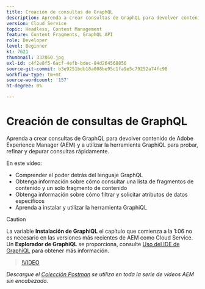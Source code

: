 ```yaml
---
title: Creación de consultas de GraphQL
description: Aprenda a crear consultas de GraphQL para devolver contenido de Adobe Experience Manager (AEM) y a utilizar la herramienta GraphiQL para probar, refinar y depurar consultas rápidamente.
version: Cloud Service
topic: Headless, Content Management
feature: Content Fragments, GraphQL API
role: Developer
level: Beginner
kt: 7621
thumbnail: 332860.jpg
exl-id: c4f2e8f5-6acf-4efb-bdec-84d264568856
source-git-commit: b3e9251bdb18a008be95c1fa9e5c79252a74fc98
workflow-type: tm+mt
source-wordcount: '157'
ht-degree: 0%

---
```


# Creación de consultas de GraphQL

Aprenda a crear consultas de GraphQL para devolver contenido de Adobe Experience Manager (AEM) y a utilizar la herramienta GraphiQL para probar, refinar y depurar consultas rápidamente.

En este vídeo:

+ Comprender el poder detrás del lenguaje GraphQL
+ Obtenga información sobre cómo consultar una lista de fragmentos de contenido y un solo fragmento de contenido
+ Obtenga información sobre cómo filtrar y solicitar atributos de datos específicos
+ Aprenda a instalar y utilizar la herramienta GraphiQL

>[!CAUTION]
>
>La variable **Instalación de GraphiQL** el capítulo que comienza a la 1:06 no es necesario en las versiones más recientes de AEM como Cloud Service. Un **Explorador de GraphiQL** se proporciona, consulte [Uso del IDE de GraphiQL](https://experienceleague.adobe.com/docs/experience-manager-cloud-service/content/headless/graphql-api/graphiql-ide.html) para obtener más información.


>[!VIDEO](https://video.tv.adobe.com/v/332860?quality=12&learn=on)

_Descargue el [Colección Postman](./assets/aem-headless-video-series.postman_collection.json) se utiliza en toda la serie de vídeos AEM sin encabezado._
